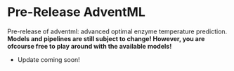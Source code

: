 # Pre-Release AdventML
Pre-release of adventml: advanced optimal enzyme temperature prediction. **Models and pipelines are still subject to change! However, you are ofcourse free to play around with the available models!** 

* Update coming soon!
